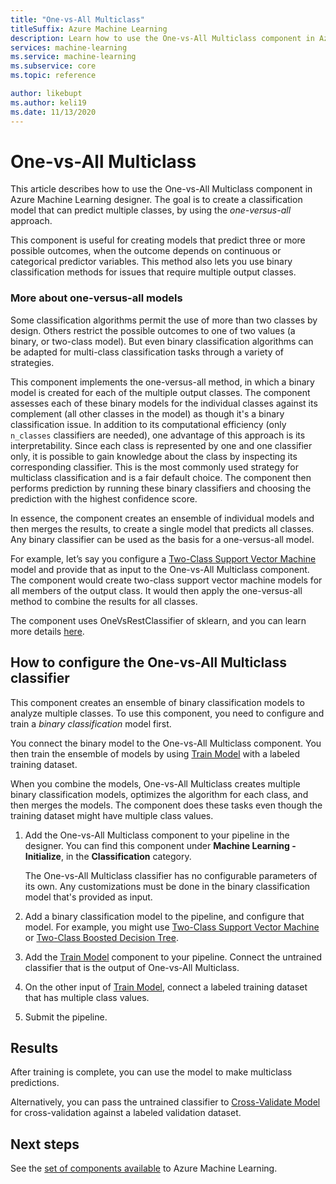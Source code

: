 ```yaml
---
title: "One-vs-All Multiclass"
titleSuffix: Azure Machine Learning
description: Learn how to use the One-vs-All Multiclass component in Azure Machine Learning designer to create an ensemble of binary classification models.
services: machine-learning
ms.service: machine-learning
ms.subservice: core
ms.topic: reference

author: likebupt
ms.author: keli19
ms.date: 11/13/2020
---
```

# One-vs-All Multiclass

This article describes how to use the One-vs-All Multiclass component in Azure Machine Learning designer. The goal is to create a classification model that can predict multiple classes, by using the *one-versus-all* approach.

This component is useful for creating models that predict three or more possible outcomes, when the outcome depends on continuous or categorical predictor variables. This method also lets you use binary classification methods for issues that require multiple output classes.

### More about one-versus-all models

Some classification algorithms permit the use of more than two classes by design. Others restrict the possible outcomes to one of two values (a binary, or two-class model). But even binary classification algorithms can be adapted for multi-class classification tasks through a variety of strategies. 

This component implements the one-versus-all method, in which a binary model is created for each of the multiple output classes. The component assesses each of these binary models for the individual classes against its complement (all other classes in the model) as though it's a binary classification issue. In addition to its computational efficiency (only `n_classes` classifiers are needed), one advantage of this approach is its interpretability. Since each class is represented by one and one classifier only, it is possible to gain knowledge about the class by inspecting its corresponding classifier. This is the most commonly used strategy for multiclass classification and is a fair default choice. The component then performs prediction by running these binary classifiers and choosing the prediction with the highest confidence score. 

In essence, the component creates an ensemble of individual models and then merges the results, to create a single model that predicts all classes. Any binary classifier can be used as the basis for a one-versus-all model.  

For example, let’s say you configure a [Two-Class Support Vector Machine](two-class-support-vector-machine.md) model and provide that as input to the One-vs-All Multiclass component. The component would create two-class support vector machine models for all members of the output class. It would then apply the one-versus-all method to combine the results for all classes.  

The component uses OneVsRestClassifier of sklearn, and you can learn more details [here](https://scikit-learn.org/stable/modules/generated/sklearn.multiclass.OneVsRestClassifier.html).

## How to configure the One-vs-All Multiclass classifier  

This component creates an ensemble of binary classification models to analyze multiple classes. To use this component, you need to configure and train a *binary classification* model first. 

You connect the binary model to the One-vs-All Multiclass component. You then train the ensemble of models by using [Train Model](train-model.md) with a labeled training dataset.

When you combine the models, One-vs-All Multiclass creates multiple binary classification models, optimizes the algorithm for each class, and then merges the models. The component does these tasks even though the training dataset might have multiple class values.

1. Add the One-vs-All Multiclass component to your pipeline in the designer. You can find this component under **Machine Learning - Initialize**, in the **Classification** category.

   The One-vs-All Multiclass classifier has no configurable parameters of its own. Any customizations must be done in the binary classification model that's provided as input.

2. Add a binary classification model to the pipeline, and configure that model. For example, you might use [Two-Class Support Vector Machine](two-class-support-vector-machine.md) or [Two-Class Boosted Decision Tree](two-class-boosted-decision-tree.md).

3. Add the [Train Model](train-model.md) component to your pipeline. Connect the untrained classifier that is the output of One-vs-All Multiclass.

4. On the other input of [Train Model](train-model.md), connect a labeled training dataset that has multiple class values.

5. Submit the pipeline.

## Results

After training is complete, you can use the model to make multiclass predictions.

Alternatively, you can pass the untrained classifier to [Cross-Validate Model](cross-validate-model.md) for cross-validation against a labeled validation dataset.


## Next steps

See the [set of components available](component-reference.md) to Azure Machine Learning. 
